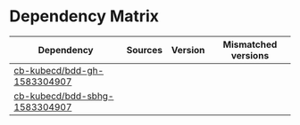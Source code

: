 # Dependency Matrix

Dependency | Sources | Version | Mismatched versions
---------- | ------- | ------- | -------------------
[cb-kubecd/bdd-gh-1583304907](https://github.com/cb-kubecd/bdd-gh-1583304907.git) |  | []() | 
[cb-kubecd/bdd-sbhg-1583304907](https://github.com/cb-kubecd/bdd-sbhg-1583304907.git) |  | []() | 
